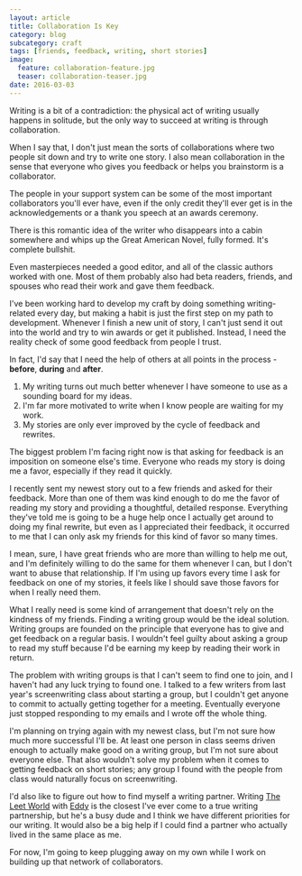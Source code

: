 ```yaml
---
layout: article
title: Collaboration Is Key
category: blog
subcategory: craft
tags: [friends, feedback, writing, short stories]
image:
  feature: collaboration-feature.jpg
  teaser: collaboration-teaser.jpg
date: 2016-03-03
---
```


Writing is a bit of a contradiction: the physical act of writing usually happens in solitude, but the only way to succeed at writing is through collaboration.

When I say that, I don't just mean the sorts of collaborations where two people sit down and try to write one story. I also mean collaboration in the sense that everyone who gives you feedback or helps you brainstorm is a collaborator.

The people in your support system can be some of the most important collaborators you'll ever have, even if the only credit they'll ever get is in the acknowledgements or a thank you speech at an awards ceremony.

There is this romantic idea of the writer who disappears into a cabin somewhere and whips up the Great American Novel, fully formed. It's complete bullshit.

Even masterpieces needed a good editor, and all of the classic authors worked with one. Most of them probably also had beta readers, friends, and spouses who read their work and gave them feedback.

I've been working hard to develop my craft by doing something writing-related every day, but making a habit is just the first step on my path to development. Whenever I finish a new unit of story, I can't just send it out into the world and try to win awards or get it published. Instead, I need the reality check of some good feedback from people I trust.

In fact, I'd say that I need the help of others at all points in the process - **before**, **during** and **after**.

1. My writing turns out much better whenever I have someone to use as a sounding board for my ideas.
2. I'm far more motivated to write when I know people are waiting for my work.
3. My stories are only ever improved by the cycle of feedback and rewrites.

The biggest problem I'm facing right now is that asking for feedback is an imposition on someone else's time. Everyone who reads my story is doing me a favor, especially if they read it quickly.

I recently sent my newest story out to a few friends and asked for their feedback. More than one of them was kind enough to do me the favor of reading my story and providing a thoughtful, detailed response. Everything they've told me is going to be a huge help once I actually get around to doing my final rewrite, but even as I appreciated their feedback, it occurred to me that I can only ask my friends for this kind of favor so many times.

I mean, sure, I have great friends who are more than willing to help me out, and I'm definitely willing to do the same for them whenever I can, but I don't want to abuse that relationship. If I'm using up favors every time I ask for feedback on one of my stories, it feels like I should save those favors for when I really need them.

What I really need is some kind of arrangement that doesn't rely on the kindness of my friends. Finding a writing group would be the ideal solution. Writing groups are founded on the principle that everyone has to give and get feedback on a regular basis. I wouldn't feel guilty about asking a group to read my stuff because I'd be earning my keep by reading their work in return.

The problem with writing groups is that I can't seem to find one to join, and I haven't had any luck trying to found one. I talked to a few writers from last year's screenwriting class about starting a group, but I couldn't get anyone to commit to actually getting together for a meeting. Eventually everyone just stopped responding to my emails and I wrote off the whole thing.

I'm planning on trying again with my newest class, but I'm not sure how much more successful I'll be. At least one person in class seems driven enough to actually make good on a writing group, but I'm not sure about everyone else. That also wouldn't solve my problem when it comes to getting feedback on short stories; any group I found with the people from class would naturally focus on screenwriting.

I'd also like to figure out how to find myself a writing partner. Writing [The Leet World][tlw] with [Eddy][e] is the closest I've ever come to a true writing partnership, but he's a busy dude and I think we have different priorities for our writing. It would also be a big help if I could find a partner who actually lived in the same place as me.

For now, I'm going to keep plugging away on my own while I work on building up that network of collaborators.

[tlw]: http://smoothfewfilms.com/theleetworld/
[e]: http://eddyrivas.com